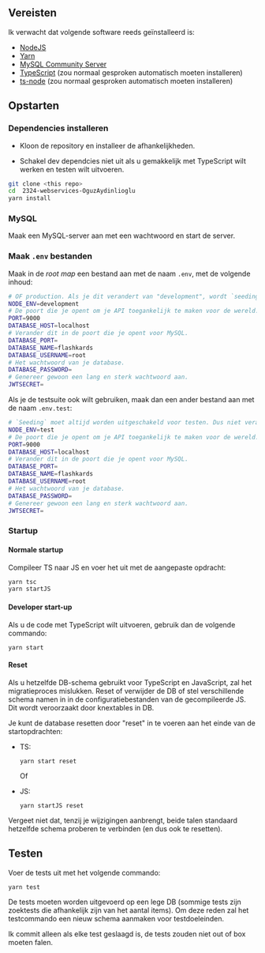 ## Vereisten

Ik verwacht dat volgende software reeds geïnstalleerd is:

-   [NodeJS](https://nodejs.org)
-   [Yarn](https://yarnpkg.com)
-   [MySQL Community Server](https://dev.mysql.com/downloads/mysql/)
-   [TypeScript](https://www.typescriptlang.org/id/download) (zou normaal gesproken automatisch moeten installeren)
-   [ts-node](https://www.npmjs.com/package/ts-node) (zou normaal gesproken automatisch moeten installeren)

## Opstarten

### Dependencies installeren

-   Kloon de repository en installeer de afhankelijkheden.

-   Schakel dev dependcies niet uit als u gemakkelijk met TypeScript wilt werken en testen wilt uitvoeren.

```sh
git clone <this repo>
cd  2324-webservices-OguzAydinlioglu
yarn install
```

### MySQL

Maak een MySQL-server aan met een wachtwoord en start de server.

### Maak `.env` bestanden

Maak in de _root map_ een bestand aan met de naam `.env`, met de volgende inhoud:

```sh
# OF production. Als je dit verandert van "development", wordt `seeding` uitgeschakeld! Als je dit wijzigt naar "test", wordt de resetmodus ingeschakeld voor het huidige databaseschema.
NODE_ENV=development
# De poort die je opent om je API toegankelijk te maken voor de wereld.
PORT=9000
DATABASE_HOST=localhost
# Verander dit in de poort die je opent voor MySQL.
DATABASE_PORT=
DATABASE_NAME=flashkards
DATABASE_USERNAME=root
# Het wachtwoord van je database.
DATABASE_PASSWORD=
# Genereer gewoon een lang en sterk wachtwoord aan.
JWTSECRET=
```

Als je de testsuite ook wilt gebruiken, maak dan een ander bestand aan met de naam `.env.test`:

```sh
# `Seeding` moet altijd worden uitgeschakeld voor testen. Dus niet veranderen naar "development".
NODE_ENV=test
# De poort die je opent om je API toegankelijk te maken voor de wereld.
PORT=9000
DATABASE_HOST=localhost
# Verander dit in de poort die je opent voor MySQL.
DATABASE_PORT=
DATABASE_NAME=flashkards
DATABASE_USERNAME=root
# Het wachtwoord van je database.
DATABASE_PASSWORD=
# Genereer gewoon een lang en sterk wachtwoord aan.
JWTSECRET=
```

### Startup

#### Normale startup

Compileer TS naar JS en voer het uit met de aangepaste opdracht:

```sh
yarn tsc
yarn startJS
```

#### Developer start-up

Als u de code met TypeScript wilt uitvoeren, gebruik dan de volgende commando:

```
yarn start
```

#### Reset

Als u hetzelfde DB-schema gebruikt voor TypeScript en JavaScript, zal het migratieproces mislukken. Reset of verwijder de DB of stel verschillende schema namen in in de configuratiebestanden van de gecompileerde JS. Dit wordt veroorzaakt door knextables in DB.

Je kunt de database resetten door "reset" in te voeren aan het einde van de startopdrachten:

-   TS:

    ```
    yarn start reset
    ```

    Of

-   JS:
    ```
    yarn startJS reset
    ```

Vergeet niet dat, tenzij je wijzigingen aanbrengt, beide talen standaard hetzelfde schema proberen te verbinden (en dus ook te resetten).

## Testen

Voer de tests uit met het volgende commando:

```
yarn test
```

De tests moeten worden uitgevoerd op een lege DB (sommige tests zijn zoektests die afhankelijk zijn van het aantal items). Om deze reden zal het testcommando een nieuw schema aanmaken voor testdoeleinden.

Ik commit alleen als elke test geslaagd is, de tests zouden niet out of box moeten falen.
